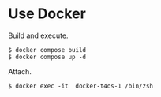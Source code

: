 # Use Docker

Build and execute.

```text
$ docker compose build
$ docker compose up -d
```

Attach.

```text
$ docker exec -it  docker-t4os-1 /bin/zsh
```
